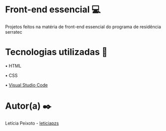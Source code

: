 # Front-end essencial 💻 
Projetos feitos na matéria de front-end essencial do programa de residência serratec

# Tecnologias utilizadas  🔧

• HTML

• CSS

• [Visual Studio Code](https://code.visualstudio.com/)

# Autor(a) ✒️
Letícia Peixoto - [leticiapzs](https://github.com/leticiapzs)


